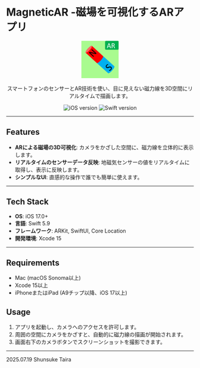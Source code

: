 # MagneticAR -磁場を可視化するARアプリ

<p align="center">
  <img src="1024.png" alt="app icon" width="100">
</p>
<p align="center">
  スマートフォンのセンサーとAR技術を使い、目に見えない磁力線を3D空間にリアルタイムで描画します。
</p>

<p align="center">
    <img src="https://img.shields.io/badge/iOS-17.0%2B-blue" alt="iOS version">
    <img src="https://img.shields.io/badge/Swift-5.9-orange" alt="Swift version">
</p>

---

## Features

* **ARによる磁場の3D可視化**: カメラをかざした空間に、磁力線を立体的に表示します。
* **リアルタイムのセンサーデータ反映**: 地磁気センサーの値をリアルタイムに取得し、表示に反映します。
* **シンプルなUI**: 直感的な操作で誰でも簡単に使えます。

---

## Tech Stack

* **OS**: iOS 17.0+
* **言語**: Swift 5.9
* **フレームワーク**: ARKit, SwiftUI, Core Location
* **開発環境**: Xcode 15

---

## Requirements

* Mac (macOS Sonoma以上)
* Xcode 15以上
* iPhoneまたはiPad (A9チップ以降、iOS 17以上)

## Usage

1.  アプリを起動し、カメラへのアクセスを許可します。
2.  周囲の空間にカメラをかざすと、自動的に磁力線の描画が開始されます。
3.  画面右下のカメラボタンでスクリーンショットを撮影できます。

---
2025.07.19 Shunsuke Taira
